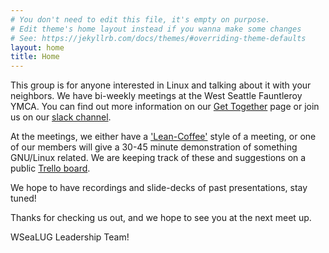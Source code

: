 ```yaml
---
# You don't need to edit this file, it's empty on purpose.
# Edit theme's home layout instead if you wanna make some changes
# See: https://jekyllrb.com/docs/themes/#overriding-theme-defaults
layout: home
title: Home
---
```

This group is for anyone interested in Linux and talking about it with your neighbors.
We have bi-weekly meetings at the West Seattle Fauntleroy YMCA. You can find out more information on our [Get Together](https://gettogether.community/wsealug/)
page or join us on our [slack channel](https://wsealug-slack-signup.herokuapp.com/).

At the meetings, we either have a ['Lean-Coffee'](http://leancoffee.org/) style of a meeting, or one of our members will give a 30-45 minute demonstration of something GNU/Linux related. We are keeping track of these and suggestions on a
public [Trello board](https://trello.com/b/duBE2Tpr/wsealug).

We hope to have recordings and slide-decks of past presentations, stay tuned!

Thanks for checking us out, and we hope to see you at the next meet up.

WSeaLUG Leadership Team!
